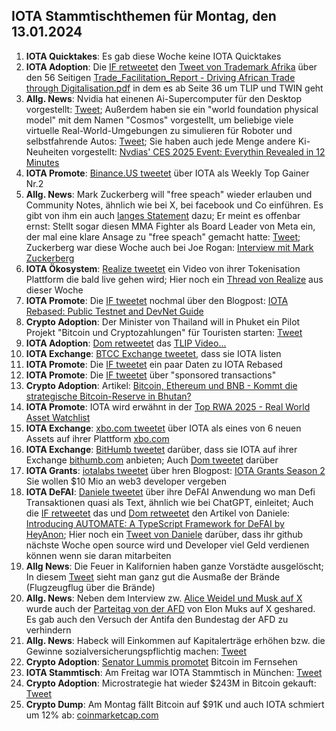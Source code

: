 ## IOTA Stammtischthemen für Montag, den 13.01.2024

1. **IOTA Quicktakes**: Es gab diese Woche keine IOTA Quicktakes
2. **IOTA Adoption**: Die [IF retweetet](https://x.com/iota/status/1876292422524911794) den [Tweet von Trademark Afrika](https://x.com/TradeMarkAfrica/status/1875044417469403136) über den 56 Seitigen [Trade_Facilitation_Report - Driving African Trade through Digitalisation.pdf](https://t.co/vcOEjaFA0k) in dem es ab Seite 36 um TLIP und TWIN geht
3. **Allg. News**: Nvidia hat einenen Ai-Supercomputer für den Desktop vorgestellt: [Tweet](https://x.com/SawyerMerritt/status/1876486322891944254); Außerdem haben sie ein "world foundation physical model" mit dem Namen "Cosmos" vorgestellt, um beliebige viele virtuelle Real-World-Umgebungen zu simulieren für Roboter und selbstfahrende Autos: [Tweet](https://x.com/StockMKTNewz/status/1876475104466718774); Sie haben auch jede Menge andere Ki-Neuheiten vorgestellt: [Nvdias' CES 2025 Event: Everythin Revealed in 12 Minutes](https://www.youtube.com/watch?v=fjO9GPh_vJI)
4. **IOTA Promote**: [Binance.US tweetet](https://x.com/BinanceUS/status/1876399628712599594) über IOTA als Weekly Top Gainer Nr.2
5. **Allg. News**: Mark Zuckerberg will "free speach" wieder erlauben und Community Notes, ähnlich wie bei X, bei facebook und Co einführen. Es gibt von ihm ein auch [langes Statement](https://x.com/teslaownersSV/status/1876606982096093651) dazu; Er meint es offenbar ernst: Stellt sogar diesen MMA Fighter als Board Leader von Meta ein, der mal eine klare Ansage zu "free speach" gemacht hatte: [Tweet](https://x.com/bennyjohnson/status/1876447531091300604); Zuckerberg war diese Woche auch bei Joe Rogan: [Interview mit Mark Zuckerberg](https://www.youtube.com/watch?v=7k1ehaE0bdU)
6. **IOTA Ökosystem**: [Realize tweetet](https://x.com/realizefinance/status/1876613094665048409) ein Video von ihrer Tokenisation Plattform die bald live gehen wird; Hier noch ein [Thread von Realize](https://x.com/realizefinance/status/1876989925754593624) aus dieser Woche
7. **IOTA Promote**: Die [IF tweetet](https://x.com/iota/status/1876629872723857524) nochmal über den Blogpost: [IOTA Rebased: Public Testnet and DevNet Guide](https://blog.iota.org/iota-rebased-testnet-devnet-guide/)
8. **Crypto Adoption**: Der Minister von Thailand will in Phuket ein Pilot Projekt "Bitcoin und Cryptozahlungen" für Touristen starten: [Tweet](https://x.com/BTC_Archive/status/1876959734005109191)
9. **IOTA Adoption**: [Dom retweetet](https://x.com/DomSchiener/status/1876973580866507194) das [TLIP Video...](https://www.youtube.com/watch?v=TW3HtMXOzJA)
10. **IOTA Exchange**: [BTCC Exchange tweetet](https://x.com/BTCCexchange/status/1876682713026945527), dass sie IOTA listen
11. **IOTA Promote**: Die [IF tweetet](https://x.com/iota/status/1876992267128299770) ein paar Daten zu IOTA Rebased
12. **IOTA Promote**: Die [IF tweetet](https://x.com/iota/status/1877717037616615777) über "sponsored transactions"
13. **Crypto Adoption**: Artikel: [Bitcoin, Ethereum und BNB - Kommt die strategische Bitcoin-Reserve in Bhutan?](https://www.btc-echo.de/schlagzeilen/bhutan-wirtschaftsregion-plant-strategische-krypto-reserve-198898/?utm_content=buffera3708&utm_medium=social&utm_source=x.com&utm_campaign=buffer)
14. **IOTA Promote**: IOTA wird erwähnt in der [Top RWA 2025 - Real World Asset Watchlist](https://x.com/RWAwatchlist_/status/1877420680628650312)
15. **IOTA Exchange**: [xbo.com tweetet](https://x.com/XboOfficial/status/1877354556301959661) über IOTA als eines von 6 neuen Assets auf ihrer Plattform [xbo.com](https://x.com/XboOfficial/status/1877354556301959661)
16. **IOTA Exchange**: [BitHumb tweetet](https://x.com/BithumbOfficial/status/1877897718099853780) darüber, dass sie IOTA auf ihrer Exchange [bithumb.com](https://www.bithumb.com/react/) anbieten; Auch [Dom tweetet](https://x.com/DomSchiener/status/1877938098119545063) darüber
17. **IOTA Grants**: [iotalabs tweetet](https://x.com/iotalabs_/status/1877309796388675600) über hren Blogpost: [IOTA Grants Season 2 ](https://t.co/K5uestvCp4) Sie wollen $10 Mio an web3 developer vergeben
18. **IOTA DeFAI**: [Daniele tweetet](https://x.com/danielesesta/status/1877721651996946880) über ihre DeFAI Anwendung wo man Defi Transaktionen quasi als Text, ähnlich wie bei ChatGPT, einleitet; Auch die [IF retweetet](https://x.com/iota/status/1878698858550628856) das und [Dom retweetet](https://x.com/DomSchiener/status/1878449500479492312) den Artikel von Daniele: [Introducing AUTOMATE: A TypeScript Framework for DeFAI by HeyAnon](https://x.com/danielesesta/status/1878448769546473874); Hier noch ein [Tweet von Daniele](https://x.com/danielesesta/status/1878705823767011661) darüber, dass ihr github nächste Woche open source wird und Developer viel Geld verdienen können wenn sie daran mitarbeiten 
19. **Allg News**: Die Feuer in Kalifornien haben ganze Vorstädte ausgelöscht; In diesem [Tweet](https://x.com/WallStreetApes/status/1878412123992195110?t=wbjelLj4BUvTCp948vZ1wg&s=19) sieht man ganz gut die Ausmaße der Brände (Flugzeugflug über die Brände)
20. **Allg. News**: Neben dem Interview zw. [Alice Weidel und Musk auf X](https://x.com/Alice_Weidel/status/1877462752526053592) wurde auch der [Parteitag von der AFD](https://x.com/elonmusk/status/1878035818641543209) von Elon Muks auf X geshared. Es gab auch den Versuch der Antifa den Bundestag der AFD zu verhindern
21. **Allg. News**: Habeck will Einkommen auf Kapitalerträge erhöhen bzw. die Gewinne sozialversicherungspflichtig machen: [Tweet](https://x.com/ulfposh/status/1878518977514664174)
22. **Crypto Adoption**: [Senator Lummis promotet](https://x.com/BitcoinNewsCom/status/1878466242979176563) Bitcoin im Fernsehen
23. **IOTA Stammtisch**: Am Freitag war IOTA Stammtisch in München: [Tweet](https://x.com/IotaMunchen/status/1877968346253062553)
24. **Crypto Adoption**: Microstrategie hat wieder $243M in Bitcoin gekauft: [Tweet](https://x.com/WatcherGuru/status/1878790594421801043)
25. **Crypto Dump**: Am Montag fällt Bitcoin auf $91K und auch IOTA schmiert um 12% ab: [coinmarketcap.com](https://coinmarketcap.com/)
